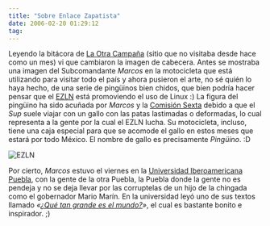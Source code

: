```yaml
---
title: "Sobre Enlace Zapatista"
date: 2006-02-20 01:29:12
tag: 
---
```

<p>Leyendo la bitácora de <a target="_blank" href="http://enlacezapatista.ezln.org.mx/">La Otra Campaña</a> (sitio que no visitaba desde hace como un mes) vi que cambiaron la imagen de cabecera. Antes se mostraba una imagen del Subcomandante <em>Marcos</em> en la motocicleta que está utilizando para visitar todo el país y ahora pusieron el arte, no sé quién lo haya hecho, de una serie de pingüinos bien chidos, que bien podría hacer pensar que el <a target="_blank" href="http://www.ezln.org.mx">EZLN</a> está promoviendo el uso de Linux :) La figura del pingüino ha sido acuñada por <em>Marcos</em> y la <a target="_blank" href="http://zeztainternazional.ezln.org.mx/">Comisión Sexta</a> debido a que el <em>Sup</em> suele viajar con un gallo con las patas lastimadas o deformadas, lo cual representa a la gente por la cual el EZLN lucha. Su motocicleta, incluso, tiene una caja especial para que se acomode el gallo en estos meses que estará por todo México. El nombre de gallo es precisamente <em>Pingüino</em>. :D
</p>
<img alt="EZLN" title="EZLN" src="http://www.damog.net/files/misc/ezln-pinguinos-mini.png"/><p>
Por cierto, <em>Marcos</em> estuvo el viernes en la <a target="_blank" href="http://www.iberopuebla.net/">Universidad Iberoamericana Puebla</a>, con la gente de la otra Puebla, la Puebla donde la gente no es pendeja y no se deja llevar por las corruptelas de un hijo de la chingada como el gobernador Mario Marín. En la universidad leyó uno de sus textos llamado <em>«<a target="_blank" href="http://www.jornada.unam.mx/2006/02/18/020n1pol.php">¿Qué tan grande es el mundo?</a>»</em>, el cual es bastante bonito e inspirador. ;) </p>
